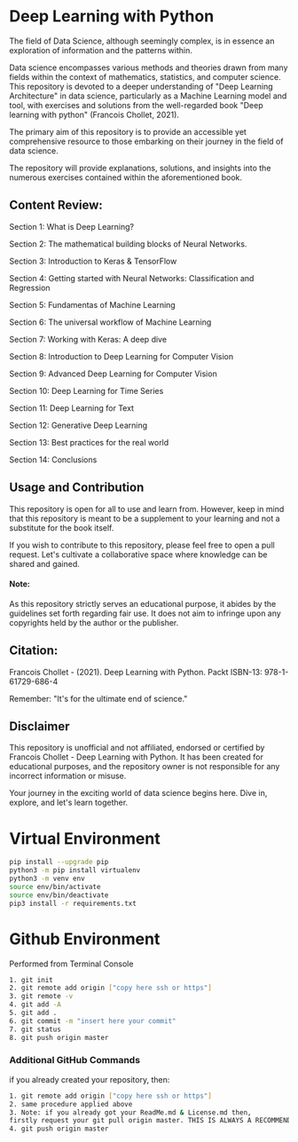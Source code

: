 # Deep Learning with Python

The field of Data Science, although seemingly complex, is in essence an exploration of information and the patterns within.

Data science encompasses various methods and theories drawn from many fields within the context of mathematics, statistics, and computer science. This repository is devoted to a deeper understanding of "Deep Learning Architecture" in data science, particularly as a Machine Learning model and tool, with exercises and solutions from the well-regarded book "Deep learning with python" (Francois Chollet, 2021).

The primary aim of this repository is to provide an accessible yet comprehensive resource to those embarking on their journey in the field of data science. 

The repository will provide explanations, solutions, and insights into the numerous exercises contained within the aforementioned book.

## Content Review:
Section 1: What is Deep Learning?

Section 2: The mathematical building blocks of Neural Networks.

Section 3: Introduction to Keras & TensorFlow

Section 4: Getting started with Neural Networks: Classification and Regression 

Section 5: Fundamentas of Machine Learning 

Section 6: The universal workflow of Machine Learning

Section 7: Working with Keras: A deep dive

Section 8: Introduction to Deep Learning for Computer Vision

Section 9: Advanced Deep Learning for Computer Vision

Section 10: Deep Learning for Time Series

Section 11: Deep Learning for Text

Section 12: Generative Deep Learning

Section 13: Best practices for the real world

Section 14: Conclusions

## Usage and Contribution

This repository is open for all to use and learn from. However, keep in mind that this repository is meant to be a supplement to your learning and not a substitute for the book itself.

If you wish to contribute to this repository, please feel free to open a pull request. Let's cultivate a collaborative space where knowledge can be shared and gained.

#### Note:
As this repository strictly serves an educational purpose, it abides by the guidelines set forth regarding fair use. 
It does not aim to infringe upon any copyrights held by the author or the publisher.

## Citation:
Francois Chollet - (2021).  Deep Learning with Python. Packt  ISBN-13: 978-1-61729-686-4

Remember: "It's for the ultimate end of science."

## Disclaimer
This repository is unofficial and not affiliated, endorsed or certified by Francois Chollet - Deep Learning with Python. It has been created for educational purposes, and the repository owner is not responsible for any incorrect information or misuse.

Your journey in the exciting world of data science begins here. Dive in, explore, and let's learn together.


# Virtual Environment
```sh
pip install --upgrade pip
python3 -m pip install virtualenv
python3 -m venv env
source env/bin/activate
source env/bin/deactivate
pip3 install -r requirements.txt
```

# Github Environment

Performed from Terminal Console
```sh
1. git init
2. git remote add origin ["copy here ssh or https"]
3. git remote -v
4. git add -A
5. git add .
6. git commit -m "insert here your commit"
7. git status
8. git push origin master
```

### Additional GitHub Commands
if you already created your repository, then:
```sh
1. git remote add origin ["copy here ssh or https"] 
2. same procedure applied above
3. Note: if you already got your ReadMe.md & License.md then,
firstly request your git pull origin master. THIS IS ALWAYS A RECOMMENDED PRACTICE.
4. git push origin master
```
